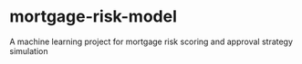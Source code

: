 # mortgage-risk-model
A machine learning project for mortgage risk scoring and approval strategy simulation
